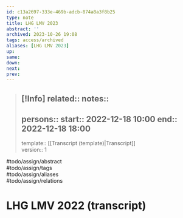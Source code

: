 ```yaml
---
id: c13a2697-333e-469b-adcb-874a8a3f8b25
type: note
title: LHG LMV 2023
abstract: ''
archived: 2023-10-26 19:08
tags: access/archived
aliases: [LHG LMV 2023]
up:
same:
down:
next:
prev:
---
```

> [!Info]
> related::
> notes:: 
> ---
> persons::
> start:: 2022-12-18 10:00
> end:: 2022-12-18 18:00
> ---
> template:: [[Transcript (template)|Transcript]]  
> version:: 1

#todo/assign/abstract  
#todo/assign/tags  
#todo/assign/aliases  
#todo/assign/relations 

# LHG LMV 2022 (transcript)
